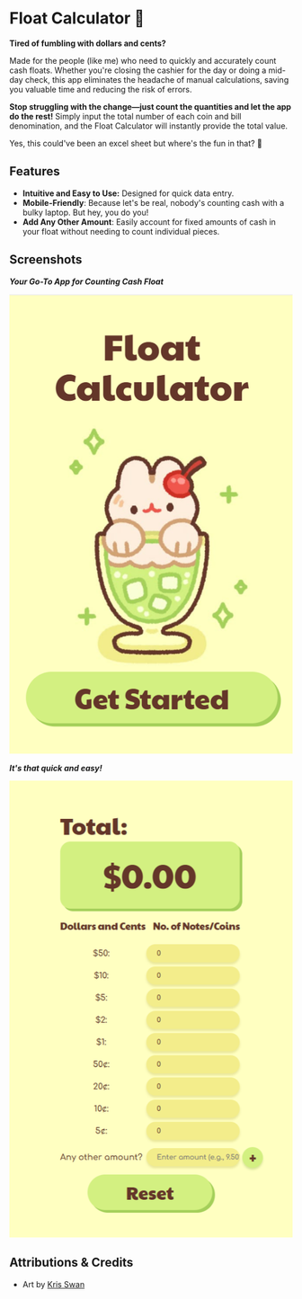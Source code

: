 # Float Calculator 🍧

**Tired of fumbling with dollars and cents?**

Made for the people (like me) who need to quickly and accurately count cash floats. Whether you're closing the cashier for the day or doing a mid-day check, this app eliminates the headache of manual calculations, saving you valuable time and reducing the risk of errors.

**Stop struggling with the change—just count the quantities and let the app do the rest!** Simply input the total number of each coin and bill denomination, and the Float Calculator will instantly provide the total value.

Yes, this could've been an excel sheet but where's the fun in that? 💛

## Features

- **Intuitive and Easy to Use:** Designed for quick data entry.
- **Mobile-Friendly**: Because let's be real, nobody's counting cash with a bulky laptop. But hey, you do you!
- **Add Any Other Amount**: Easily account for fixed amounts of cash in your float without needing to count individual pieces.

## Screenshots

_**Your Go-To App for Counting Cash Float**_

![Main Title Screen](./public/main-title.png)

_**It's that quick and easy!**_

![Calculator Screen](./public/calculator-page.png)

## Attributions & Credits

- Art by [Kris Swan](https://www.instagram.com/krisswanart)

